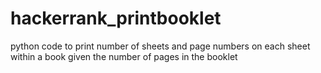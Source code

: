 # hackerrank_printbooklet
python code to print number of sheets and page numbers on each sheet within a book given the number of pages in the booklet
